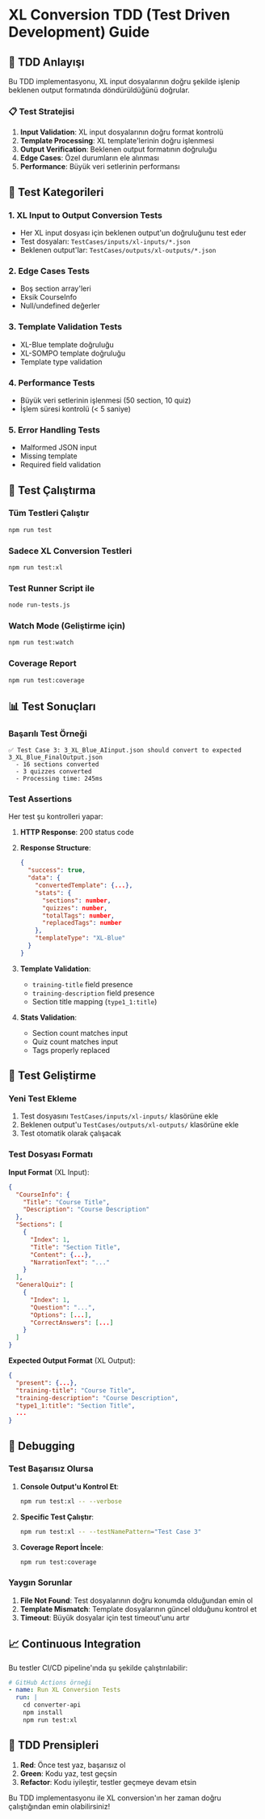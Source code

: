 # XL Conversion TDD (Test Driven Development) Guide

## 🎯 TDD Anlayışı

Bu TDD implementasyonu, XL input dosyalarının doğru şekilde işlenip beklenen output formatında döndürüldüğünü doğrular.

### 📋 Test Stratejisi

1. **Input Validation**: XL input dosyalarının doğru format kontrolü
2. **Template Processing**: XL template'lerinin doğru işlenmesi
3. **Output Verification**: Beklenen output formatının doğruluğu
4. **Edge Cases**: Özel durumların ele alınması
5. **Performance**: Büyük veri setlerinin performansı

## 🧪 Test Kategorileri

### 1. XL Input to Output Conversion Tests
- Her XL input dosyası için beklenen output'un doğruluğunu test eder
- Test dosyaları: `TestCases/inputs/xl-inputs/*.json`
- Beklenen output'lar: `TestCases/outputs/xl-outputs/*.json`

### 2. Edge Cases Tests
- Boş section array'leri
- Eksik CourseInfo
- Null/undefined değerler

### 3. Template Validation Tests
- XL-Blue template doğruluğu
- XL-SOMPO template doğruluğu
- Template type validation

### 4. Performance Tests
- Büyük veri setlerinin işlenmesi (50 section, 10 quiz)
- İşlem süresi kontrolü (< 5 saniye)

### 5. Error Handling Tests
- Malformed JSON input
- Missing template
- Required field validation

## 🚀 Test Çalıştırma

### Tüm Testleri Çalıştır
```bash
npm run test
```

### Sadece XL Conversion Testleri
```bash
npm run test:xl
```

### Test Runner Script ile
```bash
node run-tests.js
```

### Watch Mode (Geliştirme için)
```bash
npm run test:watch
```

### Coverage Report
```bash
npm run test:coverage
```

## 📊 Test Sonuçları

### Başarılı Test Örneği
```
✅ Test Case 3: 3_XL_Blue_AIinput.json should convert to expected 3_XL_Blue_FinalOutput.json
  - 16 sections converted
  - 3 quizzes converted
  - Processing time: 245ms
```

### Test Assertions

Her test şu kontrolleri yapar:

1. **HTTP Response**: 200 status code
2. **Response Structure**: 
   ```json
   {
     "success": true,
     "data": {
       "convertedTemplate": {...},
       "stats": {
         "sections": number,
         "quizzes": number,
         "totalTags": number,
         "replacedTags": number
       },
       "templateType": "XL-Blue"
     }
   }
   ```

3. **Template Validation**:
   - `training-title` field presence
   - `training-description` field presence
   - Section title mapping (`type1_1:title`)

4. **Stats Validation**:
   - Section count matches input
   - Quiz count matches input
   - Tags properly replaced

## 🔧 Test Geliştirme

### Yeni Test Ekleme

1. Test dosyasını `TestCases/inputs/xl-inputs/` klasörüne ekle
2. Beklenen output'u `TestCases/outputs/xl-outputs/` klasörüne ekle
3. Test otomatik olarak çalışacak

### Test Dosyası Formatı

**Input Format** (XL Input):
```json
{
  "CourseInfo": {
    "Title": "Course Title",
    "Description": "Course Description"
  },
  "Sections": [
    {
      "Index": 1,
      "Title": "Section Title",
      "Content": {...},
      "NarrationText": "..."
    }
  ],
  "GeneralQuiz": [
    {
      "Index": 1,
      "Question": "...",
      "Options": [...],
      "CorrectAnswers": [...]
    }
  ]
}
```

**Expected Output Format** (XL Output):
```json
{
  "present": {...},
  "training-title": "Course Title",
  "training-description": "Course Description",
  "type1_1:title": "Section Title",
  ...
}
```

## 🐛 Debugging

### Test Başarısız Olursa

1. **Console Output'u Kontrol Et**:
   ```bash
   npm run test:xl -- --verbose
   ```

2. **Specific Test Çalıştır**:
   ```bash
   npm run test:xl -- --testNamePattern="Test Case 3"
   ```

3. **Coverage Report İncele**:
   ```bash
   npm run test:coverage
   ```

### Yaygın Sorunlar

1. **File Not Found**: Test dosyalarının doğru konumda olduğundan emin ol
2. **Template Mismatch**: Template dosyalarının güncel olduğunu kontrol et
3. **Timeout**: Büyük dosyalar için test timeout'unu artır

## 📈 Continuous Integration

Bu testler CI/CD pipeline'ında şu şekilde çalıştırılabilir:

```yaml
# GitHub Actions örneği
- name: Run XL Conversion Tests
  run: |
    cd converter-api
    npm install
    npm run test:xl
```

## 🎯 TDD Prensipleri

1. **Red**: Önce test yaz, başarısız ol
2. **Green**: Kodu yaz, test geçsin
3. **Refactor**: Kodu iyileştir, testler geçmeye devam etsin

Bu TDD implementasyonu ile XL conversion'ın her zaman doğru çalıştığından emin olabilirsiniz!
